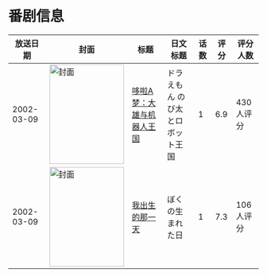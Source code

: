 # 番剧信息

|放送日期|封面|标题|日文标题|话数|评分|评分人数|
|---|---|---|---|---|---|---|
|2002-03-09|<img src="https://lain.bgm.tv/pic/cover/c/87/7a/468_w65Qz.jpg" alt="封面" style="width:150px;height:200px;object-fit:cover;">|[哆啦A梦：大雄与机器人王国](https://bangumi.tv/subject/468)|ドラえもん のび太とロボット王国|1|6.9|430人评分|
|2002-03-09|<img src="https://lain.bgm.tv/pic/cover/c/d9/24/56569_cd0z8.jpg" alt="封面" style="width:150px;height:200px;object-fit:cover;">|[我出生的那一天](https://bangumi.tv/subject/56569)|ぼくの生まれた日|1|7.3|106人评分|
